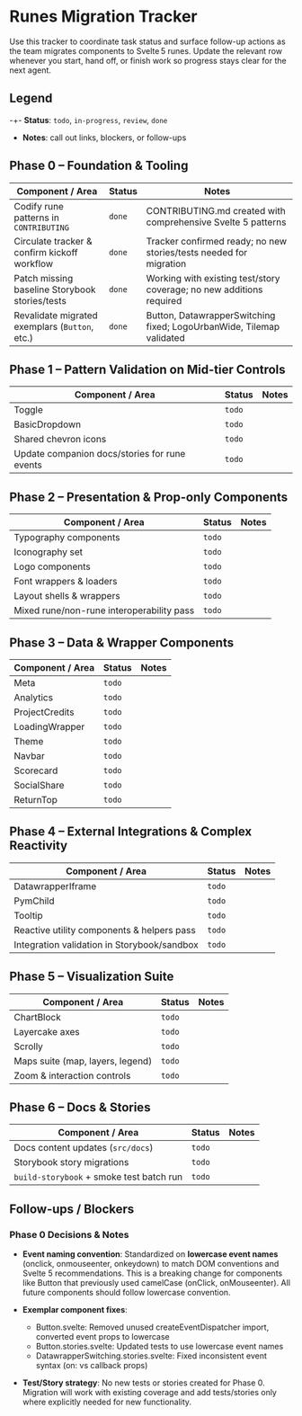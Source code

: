 # Runes Migration Tracker

Use this tracker to coordinate task status and surface follow-up actions as the team migrates components to Svelte 5 runes. Update the relevant row whenever you start, hand off, or finish work so progress stays clear for the next agent.

## Legend

-+- **Status**: `todo`, `in-progress`, `review`, `done`
- **Notes**: call out links, blockers, or follow-ups

## Phase 0 – Foundation & Tooling

| Component / Area                               | Status      | Notes |
| ---------------------------------------------- | ----------- | ----- |
| Codify rune patterns in `CONTRIBUTING`         | `done`      | CONTRIBUTING.md created with comprehensive Svelte 5 patterns |
| Circulate tracker & confirm kickoff workflow   | `done`      | Tracker confirmed ready; no new stories/tests needed for migration |
| Patch missing baseline Storybook stories/tests | `done`      | Working with existing test/story coverage; no new additions required |
| Revalidate migrated exemplars (`Button`, etc.) | `done`      | Button, DatawrapperSwitching fixed; LogoUrbanWide, Tilemap validated |

## Phase 1 – Pattern Validation on Mid-tier Controls

| Component / Area                               | Status      | Notes |
| ---------------------------------------------- | ----------- | ----- |
| Toggle                                         | `todo`      |       |
| BasicDropdown                                  | `todo`      |       |
| Shared chevron icons                           | `todo`      |       |
| Update companion docs/stories for rune events  | `todo`      |       |

## Phase 2 – Presentation & Prop-only Components

| Component / Area                          | Status      | Notes |
| ----------------------------------------- | ----------- | ----- |
| Typography components                     | `todo`      |       |
| Iconography set                           | `todo`      |       |
| Logo components                           | `todo`      |       |
| Font wrappers & loaders                   | `todo`      |       |
| Layout shells & wrappers                  | `todo`      |       |
| Mixed rune/non-rune interoperability pass | `todo`      |       |

## Phase 3 – Data & Wrapper Components

| Component / Area  | Status      | Notes |
| ----------------- | ----------- | ----- |
| Meta              | `todo`      |       |
| Analytics         | `todo`      |       |
| ProjectCredits    | `todo`      |       |
| LoadingWrapper    | `todo`      |       |
| Theme             | `todo`      |       |
| Navbar            | `todo`      |       |
| Scorecard         | `todo`      |       |
| SocialShare       | `todo`      |       |
| ReturnTop         | `todo`      |       |

## Phase 4 – External Integrations & Complex Reactivity

| Component / Area                            | Status      | Notes |
| ------------------------------------------- | ----------- | ----- |
| DatawrapperIframe                           | `todo`      |       |
| PymChild                                    | `todo`      |       |
| Tooltip                                     | `todo`      |       |
| Reactive utility components & helpers pass  | `todo`      |       |
| Integration validation in Storybook/sandbox | `todo`      |       |

## Phase 5 – Visualization Suite

| Component / Area               | Status      | Notes |
| ------------------------------ | ----------- | ----- |
| ChartBlock                     | `todo`      |       |
| Layercake axes                 | `todo`      |       |
| Scrolly                        | `todo`      |       |
| Maps suite (map, layers, legend) | `todo`      |       |
| Zoom & interaction controls    | `todo`      |       |

## Phase 6 – Docs & Stories

| Component / Area                         | Status      | Notes |
| ---------------------------------------- | ----------- | ----- |
| Docs content updates (`src/docs`)        | `todo`      |       |
| Storybook story migrations               | `todo`      |       |
| `build-storybook` + smoke test batch run | `todo`      |       |

## Follow-ups / Blockers

### Phase 0 Decisions & Notes

- **Event naming convention**: Standardized on **lowercase event names** (onclick, onmouseenter, onkeydown) to match DOM conventions and Svelte 5 recommendations. This is a breaking change for components like Button that previously used camelCase (onClick, onMouseenter). All future components should follow lowercase convention.

- **Exemplar component fixes**:
  - Button.svelte: Removed unused createEventDispatcher import, converted event props to lowercase
  - Button.stories.svelte: Updated tests to use lowercase event names
  - DatawrapperSwitching.stories.svelte: Fixed inconsistent event syntax (on: vs callback props)

- **Test/Story strategy**: No new tests or stories created for Phase 0. Migration will work with existing coverage and add tests/stories only where explicitly needed for new functionality.
